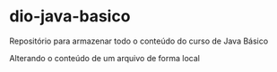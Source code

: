 # dio-java-basico

Repositório para armazenar todo o conteúdo do curso de Java Básico

Alterando o conteúdo de um arquivo de forma local
